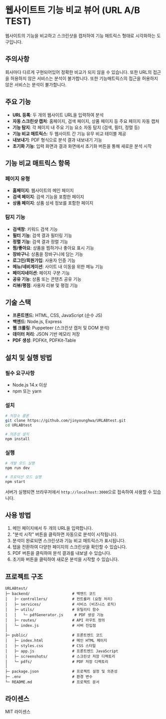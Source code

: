 # 웹사이트트 기능 비교 뷰어 (URL A/B TEST)

 웹사이트의 기능을 비교하고 스크린샷을 캡처하여 기능 매트릭스 형태로 시각화하는 도구입니다.


## 주의사항

회사마다 다르게 구현되어있어 정확한 비교가 되지 않을 수 있습니다. 
또한 URL의 접근을 허용하지 않은 서비스는 분석이 불가합니다.
또한 기능매트릭스의 접근을 허용하지 않은 서비스는 분석이 불가합니다.



## 주요 기능

- **URL 등록**: 두 개의 웹사이트 URL을 입력하여 분석
- **자동 스크린샷 캡처**: 홈페이지, 검색 페이지, 상품 페이지 등 주요 페이지 자동 캡처
- **기능 탐지**: 각 페이지 내 주요 기능 요소 자동 탐지 (검색, 필터, 정렬 등)
- **기능 비교 매트릭스**: 두 웹사이트 간 기능 유무 비교 테이블 제공
- **내보내기**: PDF 형식으로 분석 결과 내보내기 기능
- **초기화 기능**: 입력 화면과 결과 화면에서 초기화 버튼을 통해 새로운 분석 시작

## 기능 비교 매트릭스 항목

### 페이지 유형
- **홈페이지**: 웹사이트의 메인 페이지
- **검색 페이지**: 검색 기능을 포함한 페이지
- **상품 페이지**: 상품 상세 정보를 포함한 페이지

### 탐지 기능
- **검색창**: 키워드 검색 기능
- **필터 기능**: 검색 결과 필터링 기능
- **정렬 기능**: 검색 결과 정렬 기능
- **찜/좋아요**: 상품을 찜하거나 좋아요 표시 기능
- **장바구니**: 상품을 장바구니에 담는 기능
- **로그인/회원가입**: 사용자 인증 기능
- **메뉴/네비게이션**: 사이트 내 이동을 위한 메뉴 기능
- **페이지네이션**: 페이지 구분 기능
- **공유 기능**: 상품 또는 콘텐츠 공유 기능
- **리뷰/평점**: 사용자 리뷰 및 평점 기능

## 기술 스택

- **프론트엔드**: HTML, CSS, JavaScript (순수 JS)
- **백엔드**: Node.js, Express
- **웹 크롤링**: Puppeteer (스크린샷 캡처 및 DOM 분석)
- **데이터 처리**: JSON 기반 메모리 저장
- **PDF 생성**: PDFKit, PDFKit-Table

## 설치 및 실행 방법

### 필수 요구사항

- Node.js 14.x 이상
- npm 또는 yarn

### 설치

```bash
# 저장소 클론
git clone https://github.com/jinyounghwa/URLABtest.git
cd URLABtest

# 의존성 설치
npm install
```

### 실행

```bash
# 개발 모드 실행
npm run dev

# 프로덕션 모드 실행
npm start
```

서버가 실행되면 브라우저에서 `http://localhost:3000`으로 접속하여 사용할 수 있습니다.

## 사용 방법

1. 메인 페이지에서 두 개의 URL을 입력합니다.
2. "분석 시작" 버튼을 클릭하면 자동으로 분석이 시작됩니다.
3. 분석이 완료되면 스크린샷과 기능 비교 매트릭스가 표시됩니다.
4. 탭을 전환하여 다양한 페이지의 스크린샷을 확인할 수 있습니다.
5. PDF 버튼을 클릭하여 분석 결과를 내보낼 수 있습니다.
6. 초기화 버튼을 클릭하여 새로운 분석을 시작할 수 있습니다.

## 프로젝트 구조

```
URLABtest/
├─ backend/                   # 백엔드 코드
│   ├─ controllers/           # 컨트롤러 (요청 처리)
│   ├─ services/              # 서비스 (비즈니스 로직)
│   ├─ utils/                 # 유틸리티 함수
│   │   └─ pdfGenerator.js     # PDF 생성 기능
│   ├─ routes/                # API 라우트 정의
│   └─ index.js               # 서버 진입점
│
├─ public/                    # 프론트엔드 코드
│   ├─ index.html             # 메인 HTML 페이지
│   ├─ styles.css             # CSS 스타일
│   ├─ app.js                 # 프론트엔드 JavaScript
│   ├─ screenshots/           # 스크린샷 저장 디렉토리
│   └─ pdfs/                  # PDF 저장 디렉토리
│
├─ package.json               # 프로젝트 설정 및 의존성
├─ .env                       # 환경 변수
└─ README.md                  # 프로젝트 문서
```

## 라이센스

MIT 라이센스
